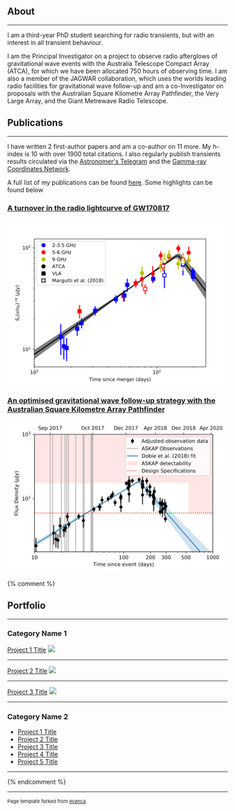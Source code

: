 ## About

---

I am a third-year PhD student searching for radio transients, but with an interest in all transient behaviour.

I am the Principal Investigator on a project to observe radio afterglows of gravitational wave events with the Australia Telescope Compact Array (ATCA), for which we have been allocated 750 hours of observing time. I am also a member of the JAGWAR collaboration, which uses the worlds leading radio facilities for gravitational wave follow-up and am a co-Investigator on proposals with the Australian Square Kilometre Array Pathfinder, the Very Large Array, and the Giant Metrewave Radio Telescope.


## Publications

---

I have written 2 first-author papers and am a co-author on 11 more. My h-index is 10 with over 1900 total citations. I also regularly publish transients results circulated via the <a href="http://www.astronomerstelegram.org">Astronomer's Telegram</a> and the <a href="https://gcn.gsfc.nasa.gov/gcn3_archive.html">Gamma-ray Coordinates Network</a>.

A full list of my publications can be found <a href="https://ui.adsabs.harvard.edu/public-libraries/PCsVV4a_S--oQvEwCMNCGA">here</a>. Some highlights can be found below

### <a href="https://arxiv.org/abs/1803.06853">A turnover in the radio lightcurve of GW170817</a>
<a href="https://arxiv.org/abs/1803.06853"><img src="images/radio_turnover.png?raw=true"/></a>

### <a href="https://arxiv.org/abs/1903.01481">An optimised gravitational wave follow-up strategy with the Australian Square Kilometre Array Pathfinder</a>
<a href="https://arxiv.org/abs/1903.01481"><img src="images/askap_gw170817.png?raw=true"/></a>

{% comment %} 
## Portfolio

---

### Category Name 1 

[Project 1 Title](/sample_page)
<img src="images/dummy_thumbnail.jpg?raw=true"/>

---
[Project 2 Title](/pdf/sample_presentation.pdf)
<img src="images/dummy_thumbnail.jpg?raw=true"/>

---
[Project 3 Title](http://example.com/)
<img src="images/dummy_thumbnail.jpg?raw=true"/>

---

### Category Name 2

- [Project 1 Title](http://example.com/)
- [Project 2 Title](http://example.com/)
- [Project 3 Title](http://example.com/)
- [Project 4 Title](http://example.com/)
- [Project 5 Title](http://example.com/)

---
{% endcomment %}



---
<p style="font-size:11px">Page template forked from <a href="https://github.com/evanca/quick-portfolio">evanca</a>.</p>

<!--
var m = "This page was last updated: " + document.lastModified;
var p = m.length-8;
document.writeln("<center>");
document.write(m.substring(p, 0));
document.writeln("</center>");
 -->
</script>
<!-- Remove above link if you don't want to attibute -->
